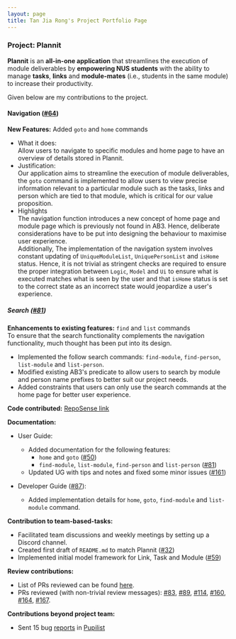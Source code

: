 ```yaml
---
layout: page
title: Tan Jia Rong's Project Portfolio Page
---
```


### Project: Plannit

**Plannit** is an **all-in-one application** that streamlines the execution of module
deliverables by **empowering NUS students** with the ability to manage **tasks**, **links** and
**module-mates** (i.e., students in the same module) to increase their productivity.

Given below are my contributions to the project.

#### Navigation ([#64](https://github.com/AY2223S1-CS2103T-T10-1/tp/pull/64))
**New Features:** Added `goto` and `home` commands
  * What it does: <br>
    Allow users to navigate to specific modules and home page to have an overview of details stored in Plannit.
  * Justification: <br>
    Our application aims to streamline the execution of module deliverables,
    the `goto` command is implemented to allow users to view precise information
    relevant to a particular module such as the tasks, links and person which
    are tied to that module, which is critical for our value proposition.
  * Highlights <br>
    The navigation function introduces a new concept of home page and module page which is previously not found
    in AB3. Hence, deliberate considerations have to be put into designing the behaviour to maximise user experience. <br>
    Additionally, The implementation of the navigation system involves constant updating of `UniqueModuleList`,
    `UniquePersonList` and `isHome` status. Hence, it is not trivial as stringent checks are required to ensure the
    proper integration between `Logic`, `Model` and `Ui` to ensure what is executed matches what is seen by the user
    and that `isHome` status is set to the correct state as an incorrect state would jeopardize a user's experience.

<div style="page-break-after: always;"></div>

##### Search ([#81](https://github.com/AY2223S1-CS2103T-T10-1/tp/pull/81))
**Enhancements to existing features:** `find` and `list` commands <br>
To ensure that the search functionality complements the navigation functionality, much thought 
has been put into its design.
  * Implemented the follow search commands: `find-module`, `find-person`, `list-module` and `list-person`.
  * Modified existing AB3's predicate to allow users to search by module and person name prefixes to better suit our project needs. 
  * Added constraints that users can only use the search commands at the home page for better user experience.

**Code contributed:** [RepoSense link](https://nus-cs2103-ay2223s1.github.io/tp-dashboard/?search=tan-jia-rong&breakdown=true)

**Documentation:**
* User Guide:
  * Added documentation for the following features:
    * `home` and `goto` ([#50](https://github.com/AY2223S1-CS2103T-T10-1/tp/pull/50))
    * `find-module`, `list-module`, `find-person` and `list-person` ([#81](https://github.com/AY2223S1-CS2103T-T10-1/tp/pull/81))
  * Updated UG with tips and notes and fixed some minor issues ([#161](https://github.com/AY2223S1-CS2103T-T10-1/tp/pull/161))

* Developer Guide ([#87](https://github.com/AY2223S1-CS2103T-T10-1/tp/pull/87)):
  * Added implementation details for `home`, `goto`, `find-module` and `list-module` command.

**Contribution to team-based-tasks:**
* Facilitated team discussions and weekly meetings by setting up a Discord channel.
* Created first draft of `README.md` to match Plannit ([#32](https://github.com/AY2223S1-CS2103T-T10-1/tp/pull/32))
* Implemented initial model framework for Link, Task and Module ([#59](https://github.com/AY2223S1-CS2103T-T10-1/tp/pull/59))

**Review contributions:**
* List of PRs reviewed can be found [here](https://github.com/AY2223S1-CS2103T-T10-1/tp/pulls?q=is%3Apr+reviewed-by%3ATan-Jia-Rong).
* PRs reviewed (with non-trivial review messages):
  [#83](https://github.com/AY2223S1-CS2103T-T10-1/tp/pull/83),
  [#89](https://github.com/AY2223S1-CS2103T-T10-1/tp/pull/89),
  [#114](https://github.com/AY2223S1-CS2103T-T10-1/tp/pull/114),
  [#160](https://github.com/AY2223S1-CS2103T-T10-1/tp/pull/160),
  [#164](https://github.com/AY2223S1-CS2103T-T10-1/tp/pull/164),
  [#167](https://github.com/AY2223S1-CS2103T-T10-1/tp/pull/167).

**Contributions beyond project team:**
* Sent 15 bug [reports](https://github.com/Tan-Jia-Rong/ped/issues) in
  [Pupilist](https://github.com/AY2223S1-CS2103T-W09-4/tp)
